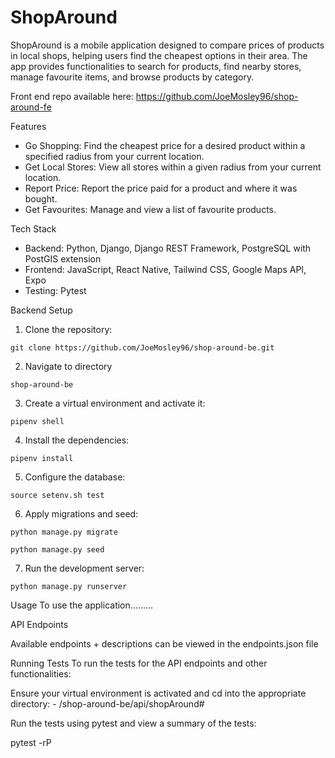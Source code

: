# ShopAround
ShopAround is a mobile application designed to compare prices of products in local shops, helping users find the cheapest options in their area. The app provides functionalities to search for products, find nearby stores, manage favourite items, and browse products by category.

Front end repo available here:
https://github.com/JoeMosley96/shop-around-fe

Features

- Go Shopping: Find the cheapest price for a desired product within a specified radius from your current location.
- Get Local Stores: View all stores within a given radius from your current location.
- Report Price: Report the price paid for a product and where it was bought.
- Get Favourites: Manage and view a list of favourite products.

Tech Stack
- Backend: Python, Django, Django REST Framework, PostgreSQL with PostGIS extension
- Frontend: JavaScript, React Native, Tailwind CSS, Google Maps API, Expo
- Testing: Pytest

Backend Setup

1) Clone the repository:
```
git clone https://github.com/JoeMosley96/shop-around-be.git
```
2) Navigate to directory
```
shop-around-be
```
3) Create a virtual environment and activate it:
```
pipenv shell
```
4) Install the dependencies:
```
pipenv install
```
5) Configure the database:
```
source setenv.sh test
```
6) Apply migrations and seed:
```
python manage.py migrate
```
```
python manage.py seed
```
7) Run the development server:
```
python manage.py runserver
```
Usage
To use the application.........

API Endpoints

Available endpoints + descriptions can be viewed in the endpoints.json file

Running Tests
To run the tests for the API endpoints and other functionalities:

Ensure your virtual environment is activated and cd into the appropriate directory:
    - /shop-around-be/api/shopAround#

Run the tests using pytest and view a summary of the tests:

pytest -rP
